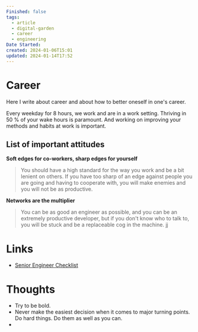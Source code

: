 ```yaml
---
Finished: false
tags:
  - article
  - digital-garden
  - career
  - engineering
Date Started: 
created: 2024-01-06T15:01
updated: 2024-01-14T17:52
---
```

# Career
Here I write about career and about how to better oneself in one's career. 

Every weekday for 8 hours, we work and are in a work setting. Thriving in 50 % of your wake hours is paramount. And working on improving your methods and habits at work is important. 


## List of important attitudes
**Soft edges for co-workers, sharp edges for yourself** 
>You should have a high standard for the way you work and be a bit lenient on others. If you have too sharp of an edge against people you are going and having to cooperate with, you will make enemies and you will not be as productive. 

**Networks are the multiplier** 
> You can be as good an engineer as possible, and you can be an extremely productive developer, but if you don't know who to talk to, you will be stuck and be a replaceable cog in the machine.  jj
# Links
- [Senior Engineer Checklist](https://littleblah.com/post/2019-09-01-senior-engineer-checklist/ )

# Thoughts 
- Try to be bold. 
- Never make the easiest decision when it comes to major turning points. Do hard things. Do them as well as you can. 
- 


